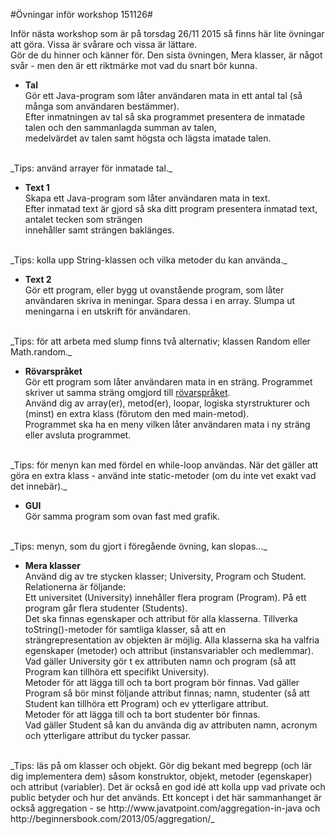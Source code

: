 #Övningar inför workshop 151126#

Inför nästa workshop som är på torsdag 26/11 2015 så finns här lite övningar att göra.  Vissa är svårare och vissa är lättare.  
Gör de du hinner och känner för. Den sista övningen, Mera klasser, är något svår - men den är ett riktmärke mot vad du snart bör kunna.

- **Tal**  
Gör ett Java-program som låter användaren mata in ett antal tal (så många som användaren bestämmer).  
Efter inmatningen av tal så ska programmet presentera de inmatade talen och den sammanlagda summan av talen,  
medelvärdet av talen samt högsta och lägsta imatade talen.  
<br>
_Tips: använd arrayer för inmatade tal._

<br>

- **Text 1**  
Skapa ett Java-program som låter användaren mata in text.  
Efter inmatad text är gjord så ska ditt program presentera inmatad text, antalet tecken som strängen  
innehåller samt strängen baklänges.  
<br>
_Tips: kolla upp String-klassen och vilka metoder du kan använda._  

<br>

- **Text 2**  
Gör ett program, eller bygg ut ovanstående program, som låter användaren skriva in meningar. Spara dessa i en array.  Slumpa ut meningarna i en utskrift för användaren.  
<br>
_Tips: för att arbeta med slump finns två alternativ; klassen Random eller Math.random._  

<br>

- **Rövarspråket**  
Gör ett program som låter användaren mata in en sträng. Programmet skriver ut samma sträng omgjord till <a href="https://sv.wikipedia.org/wiki/R%C3%B6varspr%C3%A5ket">rövarspråket</a>.  
Använd dig av array(er), metod(er), loopar, logiska styrstrukturer och (minst) en extra klass (förutom den med main-metod).  
Programmet ska ha en meny vilken låter användaren mata i ny sträng eller avsluta programmet.  
<br>
_Tips: för menyn kan med fördel en while-loop användas. När det gäller att göra en extra klass - använd inte static-metoder (om du inte vet exakt vad det innebär)._  

<br>

- **GUI**  
Gör samma program som ovan fast med grafik.  
<br>
_Tips: menyn, som du gjort i föregående övning, kan slopas..._

<br>


- **Mera klasser**  
Använd dig av tre stycken klasser; University, Program och Student. Relationerna är följande:  
Ett universitet (University) innehåller flera program (Program). På ett program går flera studenter (Students).  
Det ska finnas egenskaper och attribut för alla klasserna. Tillverka toString()-metoder för samtliga klasser, så att en  
strängrepresentation av objekten är möjlig. 
Alla klasserna ska ha valfria egenskaper (metoder) och attribut (instansvariabler och medlemmar).  
Vad gäller University gör t ex attributen namn och program (så att Program kan tillhöra ett specifikt University).  
Metoder för att lägga till och ta bort program bör finnas.
Vad gäller Program så bör minst följande attribut finnas; namn, studenter (så att Student kan tillhöra ett Program) och ev ytterligare attribut.  
Metoder för att lägga till och ta bort studenter bör finnas.  
Vad gäller Student så kan du använda dig av attributen namn, acronym och ytterligare attribut du tycker passar.  
<br>
_Tips: läs på om klasser och objekt. Gör dig bekant med begrepp (och lär dig implementera dem) såsom konstruktor, objekt, metoder (egenskaper) och attribut (variabler). Det är också en god idé att kolla upp vad private och public betyder och hur det används. Ett koncept i det här sammanhanget är också aggregation - se http://www.javatpoint.com/aggregation-in-java och http://beginnersbook.com/2013/05/aggregation/_  

<br>

